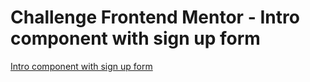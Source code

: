 # Challenge Frontend Mentor - Intro component with sign up form

<a href="https://thiagopdias.github.io/Challenge-FrontendMentor---Intro-component-with-sign-up-form/">Intro component with sign up form</a>
